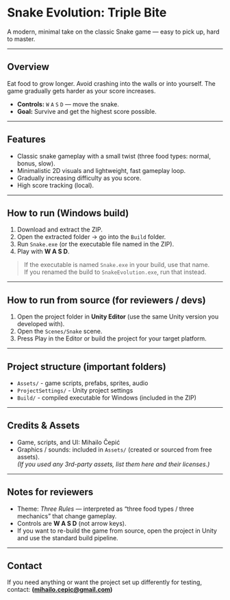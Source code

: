 # Snake Evolution: Triple Bite

A modern, minimal take on the classic Snake game — easy to pick up, hard to master.

---

## Overview
Eat food to grow longer. Avoid crashing into the walls or into yourself. The game gradually gets harder as your score increases.

- **Controls:** `W` `A` `S` `D` — move the snake.
- **Goal:** Survive and get the highest score possible.

---

## Features
- Classic snake gameplay with a small twist (three food types: normal, bonus, slow).
- Minimalistic 2D visuals and lightweight, fast gameplay loop.
- Gradually increasing difficulty as you score.
- High score tracking (local).

---

## How to run (Windows build)
1. Download and extract the ZIP.
2. Open the extracted folder → go into the `Build` folder.
3. Run `Snake.exe` (or the executable file named in the ZIP).
4. Play with **W A S D**.

> If the executable is named `Snake.exe` in your build, use that name.  
> If you renamed the build to `SnakeEvolution.exe`, run that instead.

---

## How to run from source (for reviewers / devs)
1. Open the project folder in **Unity Editor** (use the same Unity version you developed with).
2. Open the `Scenes/Snake` scene.
3. Press Play in the Editor or build the project for your target platform.

---

## Project structure (important folders)
- `Assets/` - game scripts, prefabs, sprites, audio
- `ProjectSettings/` - Unity project settings
- `Build/` - compiled executable for Windows (included in the ZIP)

---

## Credits & Assets
- Game, scripts, and UI: Mihailo Čepić
- Graphics / sounds: included in `Assets/` (created or sourced from free assets).  
  *(If you used any 3rd-party assets, list them here and their licenses.)*

---

## Notes for reviewers
- Theme: *Three Rules* — interpreted as “three food types / three mechanics” that change gameplay.
- Controls are **W A S D** (not arrow keys).
- If you want to re-build the game from source, open the project in Unity and use the standard build pipeline.

---

## Contact
If you need anything or want the project set up differently for testing, contact: **(mihailo.cepic@gmail.com)**

